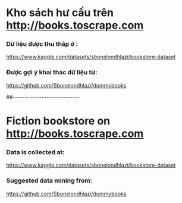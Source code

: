 # Kho sách hư cấu trên http://books.toscrape.com

### Dữ liệu được thu thâp ở :
https://www.kaggle.com/datasets/sbonelondhlazi/bookstore-dataset
### Được gợi ý khai thác dữ liệu từ:
https://github.com/Sbonelondhlazi/dummybooks

##----------------------------

# Fiction bookstore on http://books.toscrape.com

### Data is collected at:
https://www.kaggle.com/datasets/sbonelondhlazi/bookstore-dataset
### Suggested data mining from:
https://github.com/Sbonelondhlazi/dummybooks
